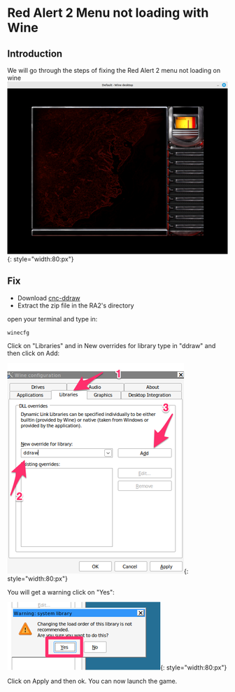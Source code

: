 # Red Alert 2 Menu not loading with Wine

## Introduction
We will go through the steps of fixing the Red Alert 2
menu not loading on wine
![image](./img/ra2_noload.png){: style="width:80:px"}

## Fix
* Download [cnc-ddraw](https://github.com/CnCNet/cnc-ddraw/releases/download/v4.4.7.0/cnc-ddraw.zip)
* Extract the zip file in the RA2's directory

open your terminal and type in:
```bash
winecfg
```
Click on "Libraries" and in New overrides for library type in "ddraw" and then click on Add:

![image](./img/ra2_noload1.png){: style="width:80:px"}

You will get a warning click on "Yes":

![image](./img/ra2_noload2.png){: style="width:80:px"}

Click on Apply and then ok. You can now launch the game.


